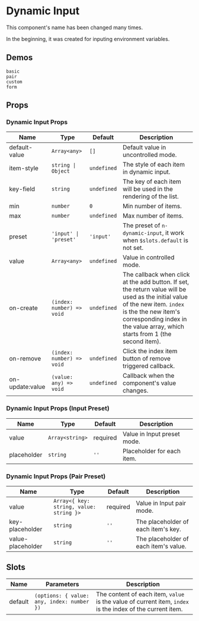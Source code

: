 # Dynamic Input

<!--single-column-->

This component's name has been changed many times.

In the beginning, it was created for inputing environment variables.

## Demos

```demo
basic
pair
custom
form
```

## Props

### Dynamic Input Props

| Name | Type | Default | Description |
| --- | --- | --- | --- |
| default-value | `Array<any>` | `[]` | Default value in uncontrolled mode. |
| item-style | `string \| Object` | `undefined` | The style of each item in dynamic input. |
| key-field | `string` | `undefined` | The key of each item will be used in the rendering of the list. |
| min | `number` | `0` | Min number of items. |
| max | `number` | `undefined` | Max number of items. |
| preset | `'input' \| 'preset'` | `'input'` | The preset of `n-dynamic-input`, it work when `$slots.default` is not set. |
| value | `Array<any>` | `undefined` | Value in controlled mode. |
| on-create | `(index: number) => void` | `undefined` | The callback when click at the add button. If set, the return value will be used as the initial value of the new item. `index` is the the new item's corresponding index in the value array, which starts from 1 (the second item). |
| on-remove | `(index: number) => void` | `undefined` | Click the index item button of remove triggered callback. |
| on-update:value | `(value: any) => void` | `undefined` | Callback when the component's value changes. |

### Dynamic Input Props (Input Preset)

| Name        | Type            | Default  | Description                 |
| ----------- | --------------- | -------- | --------------------------- |
| value       | `Array<string>` | required | Value in Input preset mode. |
| placeholder | `string`        | `''`     | Placeholder for each item.  |

### Dynamic Input Props (Pair Preset)

| Name | Type | Default | Description |
| --- | --- | --- | --- |
| value | `Array<{ key: string, value: string }>` | required | Value in Input pair mode. |
| key-placeholder | `string` | `''` | The placeholder of each item's key. |
| value-placeholder | `string` | `''` | The placeholder of each item's value. |

## Slots

| Name | Parameters | Description |
| --- | --- | --- |
| default | `(options: { value: any, index: number })` | The content of each item, `value` is the value of current item, `index` is the index of the current item. |

